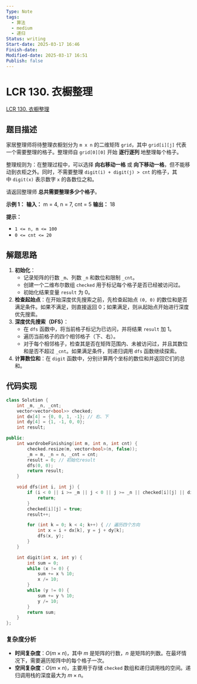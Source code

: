 ```yaml
---
Type: Note
tags:
  - 算法
  - medium
  - 递归
Status: writing
Start-date: 2025-03-17 16:46
Finish-date: 
Modified-date: 2025-03-17 16:51
Publish: false
---
```



# LCR 130. 衣橱整理
[LCR 130. 衣橱整理](https://leetcode.cn/problems/ji-qi-ren-de-yun-dong-fan-wei-lcof/)

## 题目描述
家居整理师将待整理衣橱划分为 `m x n` 的二维矩阵 `grid`，其中 `grid[i][j]` 代表一个需要整理的格子。整理师自 `grid[0][0]` 开始 **逐行逐列** 地整理每个格子。

整理规则为：在整理过程中，可以选择 **向右移动一格** 或 **向下移动一格**，但不能移动到衣柜之外。同时，不需要整理 `digit(i) + digit(j) > cnt` 的格子，其中 `digit(x)` 表示数字 `x` 的各数位之和。

请返回整理师 **总共需要整理多少个格子**。

**示例 1：**
**输入：** m = 4, n = 7, cnt = 5
**输出：** 18

**提示：**
- `1 <= n, m <= 100`
- `0 <= cnt <= 20`

## 解题思路

1. **初始化**：
    - 记录矩阵的行数 `_m`、列数 `_n` 和数位和限制 `_cnt`。
    - 创建一个二维布尔数组 `checked` 用于标记每个格子是否已经被访问过。
    - 初始化结果变量 `result` 为 0。
2. **检查起始点**：在开始深度优先搜索之前，先检查起始点 `(0, 0)` 的数位和是否满足条件。如果不满足，则直接返回 0；如果满足，则从起始点开始进行深度优先搜索。
3. **深度优先搜索（DFS）**：
    - 在 `dfs` 函数中，将当前格子标记为已访问，并将结果 `result` 加 1。
    - 遍历当前格子的四个相邻格子（下、右）。
    - 对于每个相邻格子，检查其是否在矩阵范围内、未被访问过，并且其数位和是否不超过 `_cnt`。如果满足条件，则递归调用 `dfs` 函数继续探索。
4. **计算数位和**：在 `digit` 函数中，分别计算两个坐标的数位和并返回它们的总和。


## 代码实现
```cpp
class Solution {
    int _m, _n, _cnt;
    vector<vector<bool>> checked;
    int dx[4] = {0, 0, 1, -1}; // 右、下
    int dy[4] = {1, -1, 0, 0};
    int result;

public:
    int wardrobeFinishing(int m, int n, int cnt) {
        checked.resize(m, vector<bool>(n, false));
        _m = m, _n = n, _cnt = cnt;
        result = 0; // 初始化result
        dfs(0, 0);
        return result;
    }

    void dfs(int i, int j) {
        if (i < 0 || i >= _m || j < 0 || j >= _n || checked[i][j] || digit(i, j) > _cnt) {
            return;
        }
        checked[i][j] = true;
        result++;

        for (int k = 0; k < 4; k++) { // 遍历四个方向
            int x = i + dx[k], y = j + dy[k];
            dfs(x, y);
        }
    }

    int digit(int x, int y) {
        int sum = 0;
        while (x != 0) {
            sum += x % 10;
            x /= 10;
        }
        while (y != 0) {
            sum += y % 10;
            y /= 10;
        }
        return sum;
    }
};
```



### 复杂度分析
- **时间复杂度**：$O(m\times n)$，其中 $m$ 是矩阵的行数，$n$ 是矩阵的列数。在最坏情况下，需要遍历矩阵中的每个格子一次。
- **空间复杂度**：$O(m\times n)$，主要用于存储 `checked` 数组和递归调用栈的空间。递归调用栈的深度最大为 $m\times n$。


